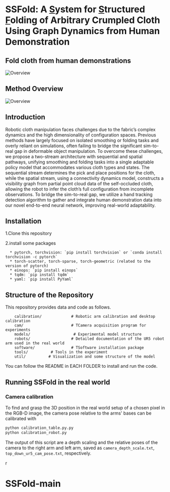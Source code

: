 # SSFold: A <u>S</u>ystem for <u>S</u>tructured <u>F</u>olding of Arbitrary Crumpled Cloth Using Graph Dynamics from Human Demonstration

## Fold cloth from human demonstrations
![Overview](./images/fig1.png)

## Method Overview
![Overview](./images/fig2.png)

## Introduction
Robotic cloth manipulation faces challenges due to the fabric’s complex dynamics and the high dimensionality of configuration spaces. Previous methods have largely focused on isolated smoothing or folding tasks and overly reliant on simulations, often failing to bridge the significant sim-to-real gap in deformable object manipulation. To overcome these challenges, we propose a two-stream architecture with sequential and spatial pathways, unifying smoothing and folding tasks into a single adaptable policy model that accommodates various cloth types and states. The sequential stream determines the pick and place positions for the cloth, while the spatial stream, using a connectivity dynamics model, constructs a visibility graph from partial point cloud data of the self-occluded cloth, allowing the robot to infer the cloth’s full configuration from incomplete observations. To bridge the sim-to-real gap, we utilize a hand tracking detection algorithm to gather and integrate human demonstration data into our novel end-to-end neural network, improving real-world adaptability.

## Installation
1.Clone this repository

2.install some packages

  ~~~
    * pytorch, torchvision: `pip install torchvision` or `conda install torchvision -c pytorch`
    * torch-scatter, torch-sparse, torch-geometric (related to the version of pytorch)
    * einops: `pip install einops`
    * tqdm: `pip install tqdm`
    * yaml: `pip install PyYaml`
  ~~~


## Structure of the Repository
This repository provides data and code as follows.
```
    calibration/             # Robotic arm calibration and desktop calibration
    cam/                     # TCamera acquisition program for experiments
    models/                   # Experimental model structure
    robots/                  # Detailed documentation of the UR5 robot arm used in the real world
    software/                # TSoftware installation package
    tools/          # Tools in the experiment
    util/          # Visualization and some structure of the model
```
You can follow the README in EACH FOLDER to install and run the code.

## Running SSFold in the real world

### Camera calibration
To find and grasp the 3D position in the real world setup of a chosen pixel in the RGB-D image, the camera pose relative to the arms' bases can be calibrated with

```sh
python calibration_table.py.py
python calibration_robot.py
```
The output of this script are a depth scaling and the relative poses of the camera to the right arm and left arm, saved as `camera_depth_scale.txt`,  `top_down_ur5_cam_pose.txt`, respectively.


r

# SSFold-main
